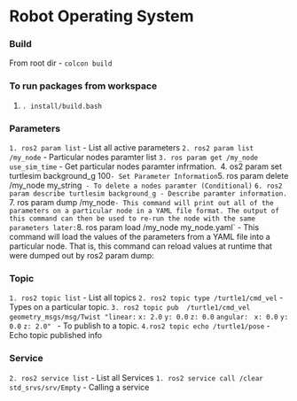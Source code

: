 # Robot Operating System

### Build
From root dir -  `colcon build`

### To run packages from workspace
1. `. install/build.bash`

### Parameters 

`1. ros2 param list`  - List all active parameters
`2. ros2 param list /my_node` - Particular nodes paramter list
`3. ros param get /my_node use_sim_time` - Get particular nodes paramter infrmation.`
`4. os2 param set turtlesim background_g 100` - Set Parameter Information
`5. ros param delete /my_node my_string` - To delete a nodes paramter (Conditional)`
`6. ros2 param describe turtlesim background_g - Describe paramter information.
`7. ros param dump /my_node` - This command will print out all of the parameters on a particular node in a YAML file format. The output of this command can then be used to re-run the node with the same parameters later:
`8. ros param load /my_node my_node.yaml` - This command will load the values of the parameters from a YAML file into a particular node. That is, this command can reload values at runtime that were dumped out by ros2 param dump:


### Topic

`1. ros2 topic list` - List all topics
`2. ros2 topic type /turtle1/cmd_vel` - Types on a particular topic.
`3. ros2 topic pub  /turtle1/cmd_vel geometry_msgs/msg/Twist "linear:`
  `x: 2.0`
  `y: 0.0`
  `z: 0.0`
`angular:`
 ` x: 0.0`
  `y: 0.0`
  `z: 2.0" ` - To publish to a topic.
  `4.ros2 topic echo /turtle1/pose` - Echo topic published info


### Service
`2. ros2 service list` - List all Services
`1. ros2 service call /clear std_srvs/srv/Empty` - Calling a service





